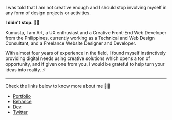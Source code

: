 I was told that I am not creative enough and I should stop involving myself in any form of design projects or activities.

**I didn't stop.** ✋🏻

Kumusta, I am Art, a UX enthusiast and a Creative Front-End Web Developer from the Philippines, currently working as a Technical and Web Design Consultant, and a Freelance Website Designer and Developer.

With almost four years of experience in the field, I found myself instinctively providing digital needs using creative solutions which opens a ton of opportunity, and if given one from you, I would be grateful to help turn your ideas into reality. ⚡

---

Check the links below to know more about me 🧔🏻
- [Portfolio](bit.do/artsandiego)
- [Behance](https://www.behance.net/crtved)
- [Dev](https://dev.to/crtved)
- [Twitter](https://twitter.com/crtved)

<!--
**crtved/crtved** is a ✨ _special_ ✨ repository because its `README.md` (this file) appears on your GitHub profile.

Here are some ideas to get you started:

- 🔭 I’m currently working on ...
- 🌱 I’m currently learning ...
- 👯 I’m looking to collaborate on ...
- 🤔 I’m looking for help with ...
- 💬 Ask me about ...
- 📫 How to reach me: ...
- 😄 Pronouns: ...
- ⚡ Fun fact: ...
-->
